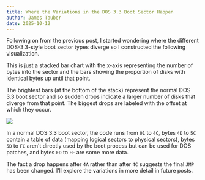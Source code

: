 ```yaml
---
title: Where the Variations in the DOS 3.3 Boot Sector Happen
author: James Tauber
date: 2025-10-12
---
```

Following on from the previous post,
I started wondering where the different DOS-3.3-style boot sector types diverge so I
constructed the following visualization.

This is just a stacked bar chart with the x-axis representing the number of bytes into the sector
and the bars showing the proportion of disks with identical bytes up until that point.

The brightest bars (at the bottom of the stack) represent the normal DOS 3.3 boot sector and so sudden drops indicate a larger number of disks that diverge from that point.
The biggest drops are labeled with the offset at which they occur.

<img src="/CARC/figures/boot_sector.svg">

In a normal DOS 3.3 boot sector, the code runs from `01` to `4C`, bytes `4D` to `5C` contain a table of data (mapping logical sectors to physical sectors), bytes `5D` to `FC` aren’t directly used by the boot process but can be used for DOS patches, and bytes `FD` to `FF` are some more data.

The fact a drop happens after `4A` rather than after `4C` suggests the final `JMP` has been changed. I’ll explore the variations in more detail in future posts.
